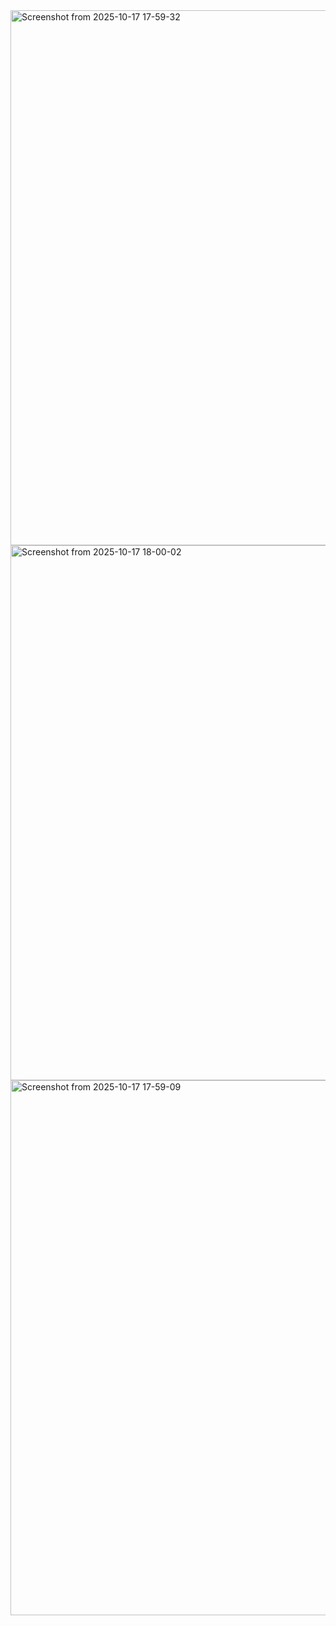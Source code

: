 <img width="885" height="856" alt="Screenshot from 2025-10-17 17-59-32" src="https://github.com/user-attachments/assets/1fdabc05-da64-411f-b4e7-7d320fadd8e3" />
<img width="885" height="856" alt="Screenshot from 2025-10-17 18-00-02" src="https://github.com/user-attachments/assets/2e80ac35-24ba-49c6-9465-cd5ed87b15e4" />
<img width="885" height="856" alt="Screenshot from 2025-10-17 17-59-09" src="https://github.com/user-attachments/assets/e02181de-1e43-4b06-97c7-e1da3ab0cbec" />
